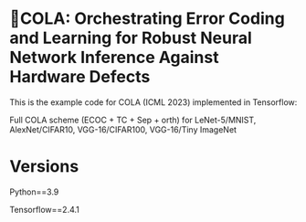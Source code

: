 # 🥤COLA: Orchestrating Error Coding and Learning for Robust Neural Network Inference Against Hardware Defects
This is the example code for COLA (ICML 2023) implemented in Tensorflow: 

Full COLA scheme (ECOC + TC + Sep + orth) for LeNet-5/MNIST, AlexNet/CIFAR10, VGG-16/CIFAR100, VGG-16/Tiny ImageNet

# Versions

Python==3.9

Tensorflow==2.4.1
